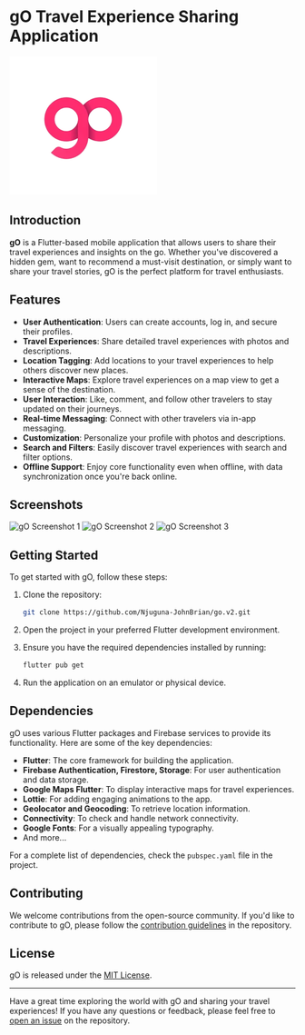 # gO Travel Experience Sharing Application

![gO Logo](https://github.com/Njuguna-JohnBrian/go.v2/blob/master/assets/logo/logo-bg.png?raw=true)

## Introduction

**gO** is a Flutter-based mobile application that allows users to share their travel experiences and insights on the go. Whether you've discovered a hidden gem, want to recommend a must-visit destination, or simply want to share your travel stories, gO is the perfect platform for travel enthusiasts.

## Features

- **User Authentication**: Users can create accounts, log in, and secure their profiles.
- **Travel Experiences**: Share detailed travel experiences with photos and descriptions.
- **Location Tagging**: Add locations to your travel experiences to help others discover new places.
- **Interactive Maps**: Explore travel experiences on a map view to get a sense of the destination.
- **User Interaction**: Like, comment, and follow other travelers to stay updated on their journeys.
- **Real-time Messaging**: Connect with other travelers via in-app messaging.
- **Customization**: Personalize your profile with photos and descriptions.
- **Search and Filters**: Easily discover travel experiences with search and filter options.
- **Offline Support**: Enjoy core functionality even when offline, with data synchronization once you're back online.

## Screenshots

![gO Screenshot 1](https://github.com/Njuguna-JohnBrian/go.v2/raw/main/assets/screenshots/screenshot1.png)
![gO Screenshot 2](https://github.com/Njuguna-JohnBrian/go.v2/raw/main/assets/screenshots/screenshot2.png)
![gO Screenshot 3](https://github.com/Njuguna-JohnBrian/go.v2/raw/main/assets/screenshots/screenshot3.png)

## Getting Started

To get started with gO, follow these steps:

1. Clone the repository:
   ```sh
   git clone https://github.com/Njuguna-JohnBrian/go.v2.git
   ```

2. Open the project in your preferred Flutter development environment.

3. Ensure you have the required dependencies installed by running:
   ```sh
   flutter pub get
   ```

4. Run the application on an emulator or physical device.

## Dependencies

gO uses various Flutter packages and Firebase services to provide its functionality. Here are some of the key dependencies:

- **Flutter**: The core framework for building the application.
- **Firebase Authentication, Firestore, Storage**: For user authentication and data storage.
- **Google Maps Flutter**: To display interactive maps for travel experiences.
- **Lottie**: For adding engaging animations to the app.
- **Geolocator and Geocoding**: To retrieve location information.
- **Connectivity**: To check and handle network connectivity.
- **Google Fonts**: For a visually appealing typography.
- And more...

For a complete list of dependencies, check the `pubspec.yaml` file in the project.

## Contributing

We welcome contributions from the open-source community. If you'd like to contribute to gO, please follow the [contribution guidelines](CONTRIBUTING.md) in the repository.

## License

gO is released under the [MIT License](LICENSE).

---

Have a great time exploring the world with gO and sharing your travel experiences! If you have any questions or feedback, please feel free to [open an issue](https://github.com/Njuguna-JohnBrian/go.v2/issues) on the repository.